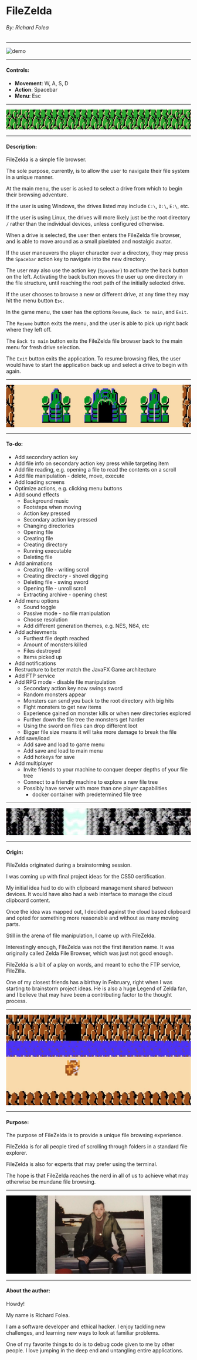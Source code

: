 # FileZelda  
###### *By: Richard Folea*
---  
![demo](src/main/resources/assets/textures/demo.gif)  

---  

#### Controls:
- **Movement**: W, A, S, D
- **Action**: Spacebar
- **Menu**: Esc


---  
![demo](src/main/resources/assets/textures/readme-spacer-3.jpg)  

---  
#### Description:

FileZelda is a simple file browser.  

The sole purpose, currently, is to allow the user to navigate their file system in a unique manner.  

At the main menu, the user is asked to select a drive from which to begin their browsing adventure.  

If the user is using Windows, the drives listed may include `C:\`, `D:\`, `E:\`, etc.  

If the user is using Linux, the drives will more likely just be the root directory `/` rather than the individual devices, unless configured otherwise.  

When a drive is selected, the user then enters the FileZelda file browser, and is able to move around as a small pixelated and nostalgic avatar.  

If the user maneuvers the player character over a directory, they may press the `Spacebar` action key to navigate into the new directory.  

The user may also use the action key (`Spacebar`) to activate the back button on the left. Activating the back button moves the user up one directory in the file structure, until reaching the root path of the initially selected drive.  

If the user chooses to browse a new or different drive, at any time they may hit the menu button `Esc`.  

In the game menu, the user has the options `Resume`, `Back to main`, and `Exit`.  

The `Resume` button exits the menu, and the user is able to pick up right back where they left off.  

The `Back to main` button exits the FileZelda file browser back to the main menu for fresh drive selection.  

The `Exit` button exits the application. To resume browsing files, the user would have to start the application back up and select a drive to begin with again.  

---  
![demo](src/main/resources/assets/textures/readme-spacer-2.jpg)  

---  
#### To-do:  
- Add secondary action key
- Add file info on secondary action key press while targeting item
- Add file reading, e.g. opening a file to read the contents on a scroll
- Add file manipulation - delete, move, execute
- Add loading screens
- Optimize actions, e.g. clicking menu buttons
- Add sound effects
    - Background music
    - Footsteps when moving
    - Action key pressed
    - Secondary action key pressed
    - Changing directories
    - Opening file
    - Creating file
    - Creating directory
    - Running executable
    - Deleting file
- Add animations
    - Creating file - writing scroll
    - Creating directory - shovel digging
    - Deleting file - swing sword
    - Opening file - unroll scroll
    - Extracting archive - opening chest
- Add menu options
    - Sound toggle
    - Passive mode - no file manipulation
    - Choose resolution
    - Add different generation themes, e.g. NES, N64, etc
- Add achievments
    - Furthest file depth reached
    - Amount of monsters killed
    - Files destroyed
    - Items picked up
- Add notifications
- Restructure to better match the JavaFX Game architecture
- Add FTP service
- Add RPG mode - disable file manipulation
    - Secondary action key now swings sword
    - Random monsters appear
    - Monsters can send you back to the root directory with big hits
    - Fight monsters to get new items
    - Experience gained on monster kills or when new directories explored
    - Further down the file tree the monsters get harder
    - Using the sword on files can drop different loot
    - Bigger file size means it will take more damage to break the file
- Add save/load
    - Add save and load to game menu
    - Add save and load to main menu
    - Add hotkeys for save
- Add multiplayer
    - Invite friends to your machine to conquer deeper depths of your file tree
    - Connect to a friendly machine to explore a new file tree
    - Possibly have server with more than one player capabilities
        - docker container with predetermined file tree

---  
![demo](src/main/resources/assets/textures/readme-spacer-4.jpg)  

---  
#### Origin:

FileZelda originated during a brainstorming session.  

I was coming up with final project ideas for the CS50 certification.  

My initial idea had to do with clipboard management shared between devices. It would have also had a web interface to manage the cloud clipboard content.  

Once the idea was mapped out, I decided against the cloud based clipboard and opted for something more reasonable and without as many moving parts.  

Still in the arena of file manipulation, I came up with FileZelda.  

Interestingly enough, FileZelda was not the first iteration name. It was originally called Zelda File Browser, which was just not good enough.  

FileZelda is a bit of a play on words, and meant to echo the FTP service, FileZilla.  

One of my closest friends has a birthay in February, right when I was starting to brainstorm project ideas. He is also a huge Legend of Zelda fan, and I believe that may have been a contributing factor to the thought process.  

---  
![demo](src/main/resources/assets/textures/readme-spacer-1.jpg)  

---  

#### Purpose:  

The purpose of FileZelda is to provide a unique file browsing experience.  

FileZelda is for all people tired of scrolling through folders in a standard file explorer.  

FileZelda is also for experts that may prefer using the terminal.  

The hope is that FileZelda reaches the nerd in all of us to achieve what may otherwise be mundane file browsing.  

---  
![demo](src/main/resources/assets/textures/readme-spacer-5.jpg)  

---  
#### About the author:  

Howdy!  

My name is Richard Folea.  

I am a software developer and ethical hacker. I enjoy tackling new challenges, and learning new ways to look at familiar problems.  

One of my favorite things to do is to debug code given to me by other people. I love jumping in the deep end and untangling entire applications.  